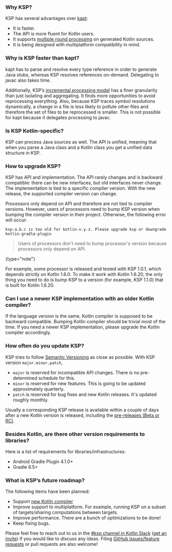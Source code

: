 [//]: # (title: FAQ)

### Why KSP?

KSP has several advantages over [kapt](kapt.md):
* It is faster.
* The API is more fluent for Kotlin users.
* It supports [multiple round processing](ksp-multi-round.md) on generated Kotlin sources.
* It is being designed with multiplatform compatibility in mind.

### Why is KSP faster than kapt?

kapt has to parse and resolve every type reference in order to generate Java stubs, whereas KSP resolves references on-demand.
Delegating to javac also takes time.

Additionally, KSP’s [incremental processing model](ksp-incremental.md) has a finer granularity than just isolating and
aggregating. It finds more opportunities to avoid reprocessing everything. Also, because KSP traces symbol resolutions
dynamically, a change in a file is less likely to pollute other files and therefore the set of files to be reprocessed
is smaller. This is not possible for kapt because it delegates processing to javac.

### Is KSP Kotlin-specific?

KSP can process Java sources as well. The API is unified, meaning that when you parse a Java class and a Kotlin class
you get a unified data structure in KSP.

### How to upgrade KSP?

KSP has API and implementation. The API rarely changes and is backward compatible: there can be new interfaces,
but old interfaces never change. The implementation is tied to a specific compiler version. With the new release, 
the supported compiler version can change.

Processors only depend on API and therefore are not tied to compiler versions.
However, users of processors need to bump KSP version when bumping the compiler version in their project.
Otherwise, the following error will occur:

```text
ksp-a.b.c is too old for kotlin-x.y.z. Please upgrade ksp or downgrade kotlin-gradle-plugin
```

> Users of processors don't need to bump processor's version because processors only depend on API.
>
{type="note"}

For example, some processor is released and tested with KSP 1.0.1, which depends strictly on Kotlin 1.6.0.
To make it work with Kotlin 1.6.20, the only thing you need to do is bump KSP to a version (for example, KSP 1.1.0) 
that is built for Kotlin 1.6.20.

### Can I use a newer KSP implementation with an older Kotlin compiler?

If the language version is the same, Kotlin compiler is supposed to be backward compatible. 
Bumping Kotlin compiler should be trivial most of the time. If you need a newer KSP implementation, please upgrade 
the Kotlin compiler accordingly.

### How often do you update KSP?

KSP tries to follow [Semantic Versioning](https://semver.org/) as close as possible.
With KSP version `major.minor.patch`,
* `major` is reserved for incompatible API changes. There is no pre-determined schedule for this.
* `minor` is reserved for new features. This is going to be updated approximately quarterly.
* `patch` is reserved for bug fixes and new Kotlin releases. It's updated roughly monthly.

Usually a corresponding KSP release is available within a couple of days after a new Kotlin version is released,
including the [pre-releases (Beta or RC)](eap.md).

### Besides Kotlin, are there other version requirements to libraries?

Here is a list of requirements for libraries/infrastructures:
* Android Gradle Plugin 4.1.0+
* Gradle 6.5+

### What is KSP’s future roadmap?

The following items have been planned:
* Support [new Kotlin compiler](https://kotlinlang.org/docs/roadmap.html)
* Improve support to multiplatform. For example, running KSP on a subset of targets/sharing computations between targets.
* Improve performance. There are a bunch of optimizations to be done!
* Keep fixing bugs.

Please feel free to reach out to us in the [#ksp channel in Kotlin Slack](https://kotlinlang.slack.com/archives/C013BA8EQSE)
([get an invite](https://surveys.jetbrains.com/s3/kotlin-slack-sign-up)) 
if you would like to discuss any ideas. Filing [GitHub issues/feature requests](https://github.com/google/ksp/issues)
or pull requests are also welcome!